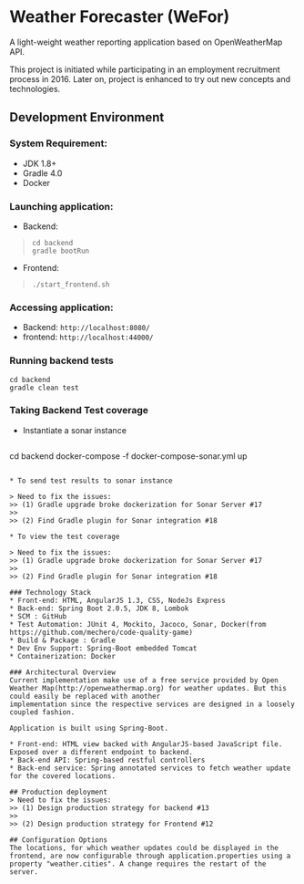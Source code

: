 # Weather Forecaster (WeFor)
A light-weight weather reporting application based on OpenWeatherMap API.

This project is initiated while participating in an employment recruitment process in 2016. Later on, project is enhanced to try out new concepts and technologies.

## Development Environment

### System Requirement:
* JDK 1.8+  
* Gradle 4.0
* Docker

### Launching application:
* Backend: 

> ```
> cd backend
> gradle bootRun
> ```
 
* Frontend: 

> ```./start_frontend.sh```

### Accessing application:
* Backend: ```http://localhost:8080/```
* frontend: ```http://localhost:44000/```

### Running backend tests
```
cd backend
gradle clean test
```

### Taking Backend Test coverage
* Instantiate a sonar instance
>> ```
cd backend
docker-compose -f docker-compose-sonar.yml up
```

* To send test results to sonar instance

> Need to fix the issues: 
>> (1) Gradle upgrade broke dockerization for Sonar Server #17
>> 
>> (2) Find Gradle plugin for Sonar integration #18
 
* To view the test coverage

> Need to fix the issues: 
>> (1) Gradle upgrade broke dockerization for Sonar Server #17
>> 
>> (2) Find Gradle plugin for Sonar integration #18

### Technology Stack
* Front-end: HTML, AngularJS 1.3, CSS, NodeJs Express
* Back-end: Spring Boot 2.0.5, JDK 8, Lombok
* SCM : GitHub
* Test Automation: JUnit 4, Mockito, Jacoco, Sonar, Docker(from https://github.com/mechero/code-quality-game)
* Build & Package : Gradle
* Dev Env Support: Spring-Boot embedded Tomcat
* Containerization: Docker

### Architectural Overview
Current implementation make use of a free service provided by Open Weather Map(http://openweathermap.org) for weather updates. But this could easily be replaced with another
implementation since the respective services are designed in a loosely coupled fashion.

Application is built using Spring-Boot. 

* Front-end: HTML view backed with AngularJS-based JavaScript file. Exposed over a different endpoint to backend. 
* Back-end API: Spring-based restful controllers 
* Back-end service: Spring annotated services to fetch weather update for the covered locations.

## Production deployment
> Need to fix the issues: 
>> (1) Design production strategy for backend #13
>> 
>> (2) Design production strategy for Frontend #12

## Configuration Options
The locations, for which weather updates could be displayed in the frontend, are now configurable through application.properties using a property "weather.cities". A change requires the restart of the server.

